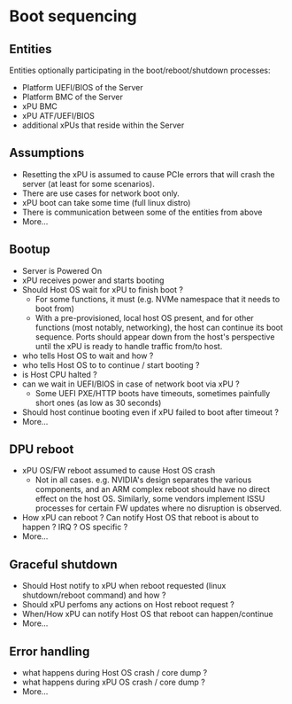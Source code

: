 # Boot sequencing

## Entities

Entities optionally participating in the boot/reboot/shutdown processes:

- Platform UEFI/BIOS of the Server
- Platform BMC of the Server
- xPU BMC
- xPU ATF/UEFI/BIOS
- additional xPUs that reside within the Server

## Assumptions

- Resetting the xPU is assumed to cause PCIe errors that will crash the server (at least for some scenarios).
- There are use cases for network boot only.
- xPU boot can take some time (full linux distro)
- There is communication between some of the entities from above
- More...

## Bootup

- Server is Powered On
- xPU receives power and starts booting
- Should Host OS wait for xPU to finish boot ?
  - For some functions, it must (e.g. NVMe namespace that it needs to boot from)
  - With a pre-provisioned, local host OS present, and for other functions (most notably, networking), the host can continue its boot sequence. Ports should appear down from the host's perspective until the xPU is ready to handle traffic from/to host.
- who tells Host OS to wait and how ?
- who tells Host OS to to continue / start booting ?
- is Host CPU halted ?
- can we wait in UEFI/BIOS in case of network boot via xPU ?
  - Some UEFI PXE/HTTP boots have timeouts, sometimes painfully short ones (as low as 30 seconds)
- Should host continue booting even if xPU failed to boot after timeout ?
- More...

## DPU reboot

- xPU OS/FW reboot assumed to cause Host OS crash
  - Not in all cases. e.g. NVIDIA's design separates the various components, and an ARM complex reboot should have no direct effect on the host OS. Similarly, some vendors implement ISSU processes for certain FW updates where no disruption is observed.
- How xPU can reboot ? Can notify Host OS that reboot is about to happen ? IRQ ? OS specific ?
- More...

## Graceful shutdown

- Should Host notify to xPU when reboot requested (linux shutdown/reboot command) and how ?
- Should xPU perfoms any actions on Host reboot request ?
- When/How xPU can notify Host OS that reboot can happen/continue
- More...

## Error handling

- what happens during Host OS crash / core dump ?
- what happens during xPU OS crash / core dump ?
- More...
